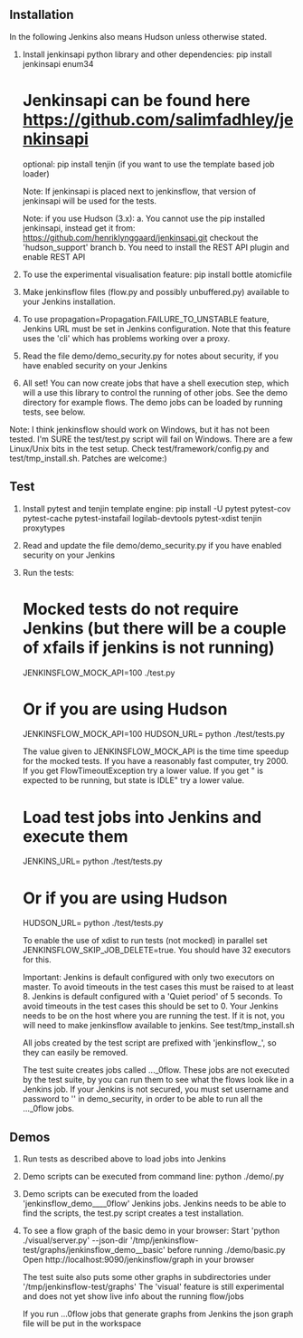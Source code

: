 Installation
------------
In the following Jenkins also means Hudson unless otherwise stated.

1. Install jenkinsapi python library and other dependencies:
   pip install jenkinsapi enum34
   # Jenkinsapi can be found here https://github.com/salimfadhley/jenkinsapi
   optional: pip install tenjin (if you want to use the template based job loader)

   Note: If jenkinsapi is placed next to jenkinsflow, that version of jenkinsapi will be used for the tests.

   Note: if you use Hudson (3.x):
      a. You cannot use the pip installed jenkinsapi, instead get it from:
         https://github.com/henriklynggaard/jenkinsapi.git
         checkout the 'hudson_support' branch
      b. You need to install the REST API plugin and enable REST API

2. To use the experimental visualisation feature:
   pip install bottle atomicfile

3. Make jenkinsflow files (flow.py and possibly unbuffered.py) available to your Jenkins installation.

4. To use propagation=Propagation.FAILURE_TO_UNSTABLE feature, Jenkins URL must be set in Jenkins configuration.
   Note that this feature uses the 'cli' which has problems working over a proxy.

5. Read the file demo/demo_security.py for notes about security, if you have enabled security on your Jenkins

6. All set! You can now create jobs that have a shell execution step, which will a use this library to control the running of other jobs.
   See the demo directory for example flows. The demo jobs can be loaded by running tests, see below.

Note: I think jenkinsflow should work on Windows, but it has not been tested.
   I'm SURE the test/test.py script will fail on Windows. There are a few Linux/Unix bits in the test setup. Check test/framework/config.py and
   test/tmp_install.sh. Patches are welcome:)

Test
----

1. Install pytest and tenjin template engine:
   pip install -U pytest pytest-cov pytest-cache pytest-instafail logilab-devtools pytest-xdist tenjin proxytypes

2. Read and update the file demo/demo_security.py if you have enabled security on your Jenkins

3. Run the tests:
   # Mocked tests do not require Jenkins (but there will be a couple of xfails if jenkins is not running)
   JENKINSFLOW_MOCK_API=100 ./test.py
   # Or if you are using Hudson
   JENKINSFLOW_MOCK_API=100 HUDSON_URL=<your Hudson> python ./test/tests.py

   The value given to JENKINSFLOW_MOCK_API is the time time speedup for the mocked tests. If you have a reasonably fast computer, try 2000.
   If you get FlowTimeoutException try a lower value.
   If you get "<job> is expected to be running, but state is IDLE" try a lower value.

   # Load test jobs into Jenkins and execute them
   JENKINS_URL=<your Jenkins> python ./test/tests.py
   # Or if you are using Hudson
   HUDSON_URL=<your Hudson> python ./test/tests.py

   To enable the use of xdist to run tests (not mocked) in parallel set JENKINSFLOW_SKIP_JOB_DELETE=true. You should have 32 executors for this.

   Important:
   Jenkins is default configured with only two executors on master. To avoid timeouts in the test cases this must be raised to at least 8.
   Jenkins is default configured with a 'Quiet period' of 5 seconds. To avoid timeouts in the test cases this should be set to 0.
   Your Jenkins needs to be on the host where you are running the test. If it is not, you will need to make jenkinsflow available to jenkins. See
   test/tmp_install.sh

   All jobs created by the test script are prefixed with 'jenkinsflow_', so they can easily be removed.

   The test suite creates jobs called ..._0flow. These jobs are not executed by the test suite, by you can run them to see what the flows look like in a Jenkins job.
   If your Jenkins is not secured, you must set username and password to '' in demo_security,  in order to be able to run all the ..._0flow jobs.

Demos
----

1. Run tests as described above to load jobs into Jenkins

2. Demo scripts can be executed from command line:
   python ./demo/<demo>.py

3. Demo scripts can be executed from the loaded 'jenkinsflow_demo__<demo-name>__0flow' Jenkins jobs.
   Jenkins needs to be able to find the scripts, the test.py script creates a test installation.

4. To see a flow graph of the basic demo in your browser:
   Start 'python ./visual/server.py' --json-dir '/tmp/jenkinsflow-test/graphs/jenkinsflow_demo__basic' before running ./demo/basic.py
   Open http://localhost:9090/jenkinsflow/graph in your browser

   The test suite also puts some other graphs in subdirectories under '/tmp/jenkinsflow-test/graphs'
   The 'visual' feature is still experimental and does not yet show live info about the running flow/jobs

   If you run ...0flow jobs that generate graphs from Jenkins the json graph file will be put in the workspace
